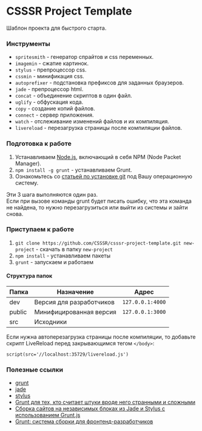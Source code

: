 # CSSSR Project Template
Шаблон проекта для быстрого старта.

### Инструменты
* `spritesmith` - генератор спрайтов и css переменных.
* `imagemin` - сжатие картинок.
* `stylus` - препроцессор css.
* `cssmin` - минификация css.
* `autoprefixer` - подстановка префиксов для заданных браузеров.
* `jade` - препроцессор html.
* `concat` - объединение скриптов в один файл.
* `uglify` - обфускация кода.
* `copy` - создание копий файлов.
* `connect` - сервер приложения.
* `watch` - отслеживание изменений файлов и их компиляция.
* `livereload` - перезагрузка страницы после компиляции файлов.


### Подготовка к работе
1. Устанавливаем [Node.js](http://nodejs.org/download/), включающий в себя NPM (Node Packet Manager).
2. `npm install -g grunt` - устанавливаем Grunt.
3. Ознакомьтесь со [статьей по установке git](http://git-scm.com/book/ru/Введение-Установка-Git) под Вашу операционную систему.

Эти 3 шага выполняются один раз.<br>
Если при вызове команды grunt будет писать ошибку, что эта команда не найдена, то нужно перезагрузиться или выйти из системы и зайти снова.


### Приступаем к работе
1. `git clone https://github.com/CSSSR/csssr-project-template.git new-project` - cкачать в папку `new-project`
2. `npm install` - устанавливаем пакеты
3. `grunt` - запускаем и работаем

#### Структура папок

Папка | Назначение | Адрес
--- | --- | ---
dev | Версия для разработчиков | `127.0.0.1:4000`
public | Минифицированная версия | `127.0.0.1:3000`
src | Исходники | 

Если нужна автоперезагрузка страницы после компиляции, то добавьте скрипт LiveReload перед закрывающимся тегом `</body>`:
```jade
script(src='//localhost:35729/livereload.js')
```


### Полезные ссылки
* [grunt](http://gruntjs.com/)
* [jade](http://jade-lang.com/)
* [stylus](http://learnboost.github.io/stylus/)
* [Grunt для тех, кто считает штуки вроде него странными и сложными](http://frontender.info/grunt-is-not-weird-and-hard/)
* [Сборка сайтов на независимых блоках из Jade и Stylus с использованием Grunt.js](http://oleggromov.com/slides/independent-blocks-assemble/)
* [Grunt: система сборки для фронтенд-разработчиков](http://sapegin.ru/pres/grunt/)
